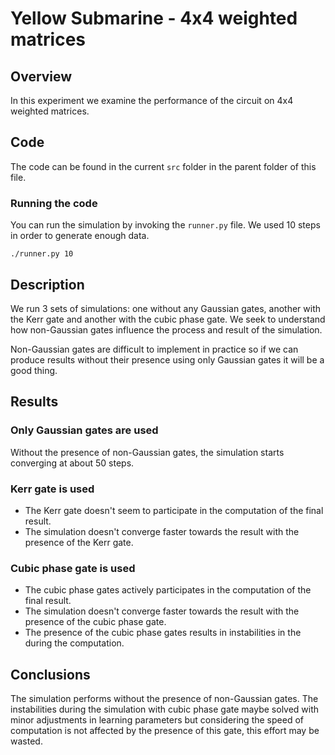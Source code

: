 # Yellow Submarine - 4x4 weighted matrices

## Overview

In this experiment we examine the performance of the circuit on 4x4 weighted matrices.

## Code 

The code can be found in the current `src` folder in the parent folder of this file.

### Running the code

You can run the simulation by invoking the `runner.py` file. We used 10 steps in order to generate enough data.

```
./runner.py 10
```

## Description

We run 3 sets of simulations: one without any Gaussian gates, another with the Kerr gate and another with the cubic phase gate. We seek to understand how non-Gaussian gates influence the process and result of the simulation.

Non-Gaussian gates are difficult to implement in practice so if we can produce results without their presence using only Gaussian gates it will be a good thing.

## Results

### Only Gaussian gates are used

Without the presence of non-Gaussian gates, the simulation starts converging at about 50 steps.

### Kerr gate is used

- The Kerr gate doesn't seem to participate in the computation of the final result.
- The simulation doesn't converge faster towards the result with the presence of the Kerr gate.

### Cubic phase gate is used

- The cubic phase gates actively participates in the computation of the final result.
- The simulation doesn't converge faster towards the result with the presence of the cubic phase gate.
- The presence of the cubic phase gates results in instabilities in the during the computation.

## Conclusions

The simulation performs without the presence of non-Gaussian gates.
The instabilities during the simulation with cubic phase gate maybe solved with minor adjustments in learning parameters but considering the speed of computation is not affected by the presence of this gate, this effort may be wasted.
